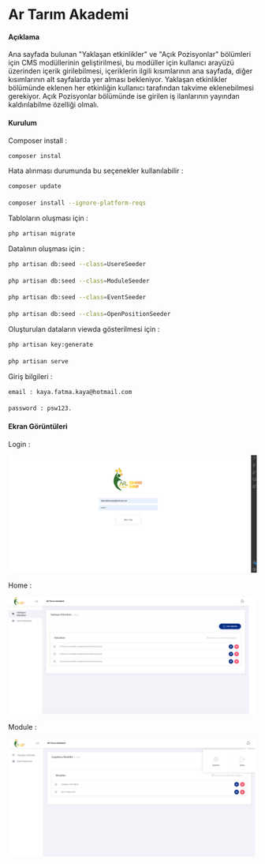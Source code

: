 # Ar Tarım Akademi 

#### Açıklama
Ana sayfada bulunan "Yaklaşan etkinlikler" ve "Açık Pozisyonlar" bölümleri için CMS modüllerinin geliştirilmesi, bu modüller için kullanıcı arayüzü üzerinden içerik girilebilmesi, içeriklerin ilgili kısımlarının ana sayfada, diğer kısımlarının alt sayfalarda yer alması bekleniyor. Yaklaşan etkinlikler bölümünde eklenen her etkinliğin kullanıcı tarafından takvime eklenebilmesi gerekiyor. Açık Pozisyonlar bölümünde ise girilen iş ilanlarının yayından kaldırılabilme özelliği olmalı.

#### Kurulum
Composer install :

```sh
composer instal
```
Hata alınması durumunda bu seçenekler kullanılabilir :
```sh
composer update

composer install --ignore-platform-reqs
```
Tabloların oluşması için :

```sh
php artisan migrate
```
Datalının oluşması için :

```sh
php artisan db:seed --class=UsereSeeder

php artisan db:seed --class=ModuleSeeder

php artisan db:seed --class=EventSeeder

php artisan db:seed --class=OpenPositionSeeder
```

Oluşturulan dataların viewda gösterilmesi için :

```sh
php artisan key:generate

php artisan serve
```

Giriş bilgileri :

```sh
email : kaya.fatma.kaya@hotmail.com

password : psw123.
```



#### Ekran Görüntüleri
Login :

![alt text](https://raw.githubusercontent.com/FatmaKaya/artarim-akademi/main/public/images/login.PNG)

Home :

![alt text](https://raw.githubusercontent.com/FatmaKaya/artarim-akademi/main/public/images/home.PNG)

Module : 

![alt text](https://raw.githubusercontent.com/FatmaKaya/artarim-akademi/main/public/images/module.PNG)



